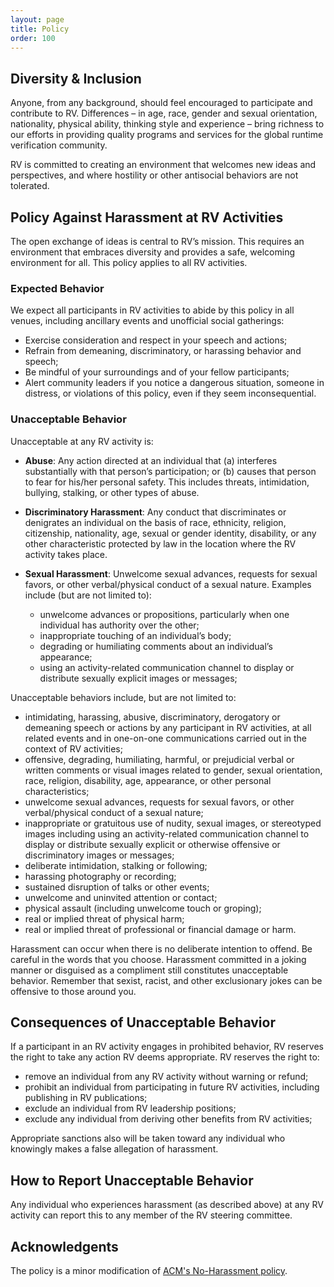 ```yaml
---
layout: page
title: Policy 
order: 100
---
```


## Diversity & Inclusion

Anyone, from any background, should feel encouraged to participate and contribute to RV. Differences – in age, race, gender and sexual orientation, nationality, physical ability, thinking style and experience – bring richness to our efforts in providing quality programs and services for the global runtime verification community.

RV is committed to creating an environment that welcomes new ideas and perspectives, and where hostility or other antisocial behaviors are not tolerated.

## Policy Against Harassment at RV Activities

The open exchange of ideas is central to RV’s mission. This requires an environment that embraces diversity and provides a safe, welcoming environment for all. This policy applies to all RV activities.

### Expected Behavior

We expect all participants in RV activities to abide by this policy in all venues, including ancillary events and unofficial social gatherings:

* Exercise consideration and respect in your speech and actions;
* Refrain from demeaning, discriminatory, or harassing behavior and speech;
* Be mindful of your surroundings and of your fellow participants;
* Alert community leaders if you notice a dangerous situation, someone in distress, or violations of this policy, even if they seem inconsequential.

### Unacceptable Behavior

Unacceptable at any RV activity is:

* **Abuse**: Any action directed at an individual that (a) interferes substantially with that person’s participation; or (b) causes that person to fear for his/her personal safety. This includes threats, intimidation, bullying, stalking, or other types of abuse.
* **Discriminatory Harassment**: Any conduct that discriminates or denigrates an individual on the basis of race, ethnicity, religion, citizenship, nationality, age, sexual or gender identity, disability, or any other characteristic protected by law in the location where the RV activity takes place.
* **Sexual Harassment**: Unwelcome sexual advances, requests for sexual favors, or other verbal/physical conduct of a sexual nature. Examples include (but are not limited to):

  - unwelcome advances or propositions, particularly when one individual has authority over the other;
  - inappropriate touching of an individual’s body;
  - degrading or humiliating comments about an individual’s appearance;
  - using an activity-related communication channel to display or distribute sexually explicit images or messages;

Unacceptable behaviors include, but are not limited to:

* intimidating, harassing, abusive, discriminatory, derogatory or demeaning speech or actions by any participant in RV activities, at all related events and in one-on-one communications carried out in the context of RV activities;
* offensive, degrading, humiliating, harmful, or prejudicial verbal or written comments or visual images related to gender, sexual orientation, race, religion, disability, age, appearance, or other personal characteristics;
* unwelcome sexual advances, requests for sexual favors, or other verbal/physical conduct of a sexual nature;
* inappropriate or gratuitous use of nudity, sexual images, or stereotyped images including using an activity-related communication channel to display or distribute sexually explicit or otherwise offensive or discriminatory images or messages;
* deliberate intimidation, stalking or following;
* harassing photography or recording;
* sustained disruption of talks or other events;
* unwelcome and uninvited attention or contact;
* physical assault (including unwelcome touch or groping);
* real or implied threat of physical harm;
* real or implied threat of professional or financial damage or harm.

Harassment can occur when there is no deliberate intention to offend. Be careful in the words that you choose. Harassment committed in a joking manner or disguised as a compliment still constitutes unacceptable behavior. Remember that sexist, racist, and other exclusionary jokes can be offensive to those around you.

## Consequences of Unacceptable Behavior

If a participant in an RV activity engages in prohibited behavior, RV reserves the right to take any action RV deems appropriate. RV reserves the right to:

* remove an individual from any RV activity without warning or refund;
* prohibit an individual from participating in future RV activities, including publishing in RV publications;
* exclude an individual from RV leadership positions;
* exclude any individual from deriving other benefits from RV activities;

Appropriate sanctions also will be taken toward any individual who knowingly makes a false allegation of harassment.

## How to Report Unacceptable Behavior

Any individual who experiences harassment (as described above) at any RV activity can report this to any member of the RV steering committee.

## Acknowledgents

The policy is a minor modification of [ACM's No-Harassment policy](https://www.acm.org/diversity-inclusion/stop-harassment).